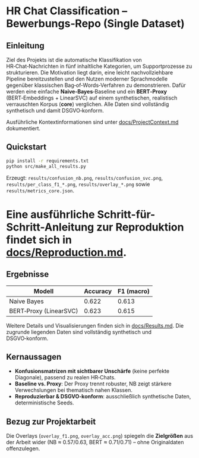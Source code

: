 
# HR Chat Classification – Bewerbungs‑Repo (Single Dataset)

## Einleitung
Ziel des Projekts ist die automatische Klassifikation von HR‑Chat‑Nachrichten in fünf inhaltliche Kategorien, um Supportprozesse zu strukturieren. Die Motivation liegt darin, eine leicht nachvollziehbare Pipeline bereitzustellen und den Nutzen moderner Sprachmodelle gegenüber klassischen Bag‑of‑Words‑Verfahren zu demonstrieren. Dafür werden eine einfache **Naive‑Bayes**‑Baseline und ein **BERT‑Proxy** (BERT‑Embeddings + LinearSVC) auf einem synthetischen, realistisch verrauschten Korpus (**core**) verglichen. Alle Daten sind vollständig synthetisch und damit DSGVO‑konform.

Ausführliche Kontextinformationen sind unter [docs/ProjectContext.md](docs/ProjectContext.md) dokumentiert.

## Quickstart
```bash
pip install -r requirements.txt
python src/make_all_results.py
```
Erzeugt: `results/confusion_nb.png`, `results/confusion_svc.png`, `results/per_class_f1_*.png`,
`results/overlay_*.png` sowie `results/metrics_core.json`.


Eine ausführliche Schritt-für-Schritt-Anleitung zur Reproduktion findet sich in
[docs/Reproduction.md](docs/Reproduction.md).
=======
## Ergebnisse

| Modell | Accuracy | F1 (macro) |
| --- | --- | --- |
| Naive Bayes | 0.622 | 0.613 |
| BERT‑Proxy (LinearSVC) | 0.623 | 0.615 |

Weitere Details und Visualisierungen finden sich in [docs/Results.md](docs/Results.md). Die zugrunde liegenden Daten sind vollständig synthetisch und DSGVO‑konform.


## Kernaussagen
- **Konfusionsmatrizen mit sichtbarer Unschärfe** (keine perfekte Diagonale), passend zu realen HR‑Chats.
- **Baseline vs. Proxy**: Der Proxy trennt robuster, NB zeigt stärkere Verwechslungen bei thematisch nahen Klassen.
- **Reproduzierbar & DSGVO‑konform**: ausschließlich synthetische Daten, deterministische Seeds.

## Bezug zur Projektarbeit
Die Overlays (`overlay_f1.png`, `overlay_acc.png`) spiegeln die **Zielgrößen** aus der Arbeit wider (NB ≈ 0.57/0.63,
BERT ≈ 0.71/0.71) – ohne Originaldaten offenzulegen.

